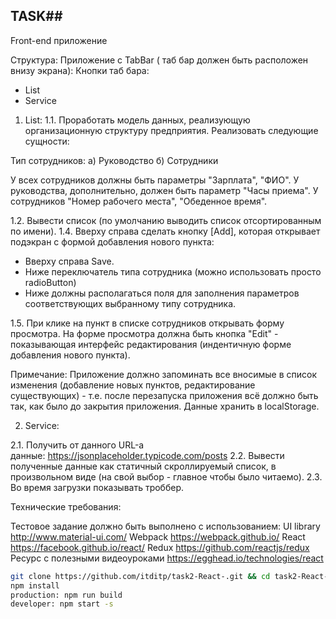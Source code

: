 
## TASK##

Front-end приложение

Структура:
Приложение с TabBar ( таб бар должен быть расположен  внизу экрана):
Кнопки таб бара:
- List
- Service

1. List:
1.1. Проработать модель данных, реализующую организационную структуру предприятия. Реализовать следующие сущности:

Тип сотрудников:
а) Руководство
б) Сотрудники

У всех сотрудников должны быть параметры "Зарплата", "ФИО".
У руководства, дополнительно, должен быть параметр "Часы приема".
У сотрудников "Номер рабочего места", "Обеденное время".

1.2. Вывести список (по умолчанию выводить список отсортированным по имени).
1.4. Вверху справа сделать кнопку [Add], которая открывает подэкран с формой добавления нового пункта: 

- Вверху справа Save.
- Ниже переключатель типа сотрудника (можно использовать просто radioButton)
- Ниже должны располагаться поля для заполнения параметров соответствующих выбранному типу сотрудника.

1.5. При клике на пункт в списке сотрудников открывать форму просмотра. На форме просмотра должна быть кнопка "Edit" - показывающая интерфейс редактирования (индентичную форме добавления нового пункта).
 
Примечание: 
Приложение должно запоминать все вносимые в список изменения (добавление новых пунктов, редактирование существующих) - т.е. после перезапуска приложения всё должно быть так, как было до закрытия приложения. Данные хранить в localStorage.


2. Service:

2.1. Получить от данного URL-а данные: https://jsonplaceholder.typicode.com/posts
2.2. Вывести полученные данные как статичный скроллируемый список, в произвольном виде (на свой выбор - главное чтобы было читаемо).
2.3. Во время загрузки показывать троббер.

Технические требования:

Тестовое задание должно быть выполнено c использованием:
 UI library http://www.material-ui.com/
Webpack https://webpack.github.io/
React https://facebook.github.io/react/
Redux https://github.com/reactjs/redux
Ресурс с полезными видеоуроками https://egghead.io/technologies/react




```sh
git clone https://github.com/itditp/task2-React-.git && cd task2-React-
npm install
production: npm run build
developer: npm start -s
```